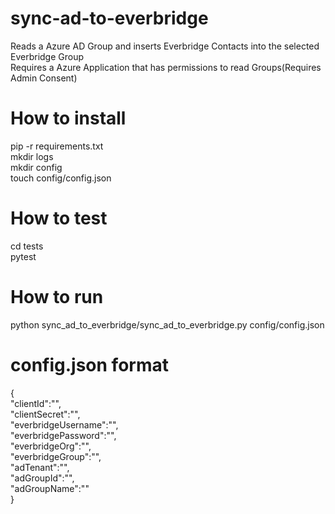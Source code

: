 # sync-ad-to-everbridge
Reads a Azure AD Group and inserts Everbridge Contacts into the selected Everbridge Group <br/>
Requires a Azure Application that has permissions to read Groups(Requires Admin Consent)

# How to install
pip -r requirements.txt <br/>
mkdir logs <br/>
mkdir config <br/>
touch config/config.json <br/>
# How to test
cd tests <br/>
pytest

# How to run
python sync_ad_to_everbridge/sync_ad_to_everbridge.py config/config.json
# config.json format
{ <br/>
	"clientId":"", <br/>
	"clientSecret":"", <br/>
	"everbridgeUsername":"", <br/>
	"everbridgePassword":"", <br/>
	"everbridgeOrg":"", <br/>
	"everbridgeGroup":"", <br/>
	"adTenant":"", <br/>
	"adGroupId":"", <br/>
	"adGroupName":"" <br/>
}

